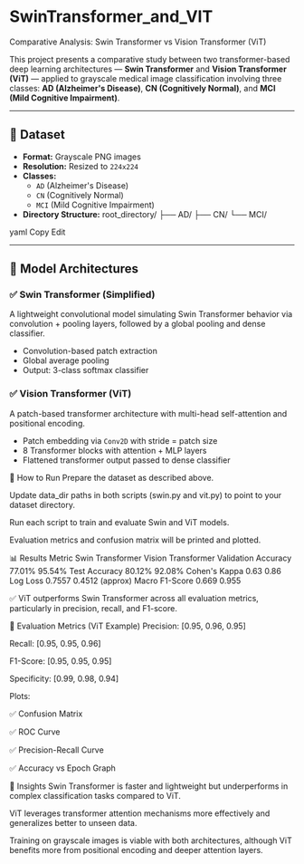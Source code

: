 # SwinTransformer_and_VIT
Comparative Analysis: Swin Transformer vs Vision Transformer (ViT)

This project presents a comparative study between two transformer-based deep learning architectures — **Swin Transformer** and **Vision Transformer (ViT)** — applied to grayscale medical image classification involving three classes: **AD (Alzheimer's Disease)**, **CN (Cognitively Normal)**, and **MCI (Mild Cognitive Impairment)**.

---

## 📁 Dataset

- **Format:** Grayscale PNG images
- **Resolution:** Resized to `224x224`
- **Classes:** 
  - `AD` (Alzheimer's Disease)
  - `CN` (Cognitively Normal)
  - `MCI` (Mild Cognitive Impairment)
- **Directory Structure:**
root_directory/
├── AD/
├── CN/
└── MCI/

yaml
Copy
Edit

---

## 🧠 Model Architectures

### ✅ Swin Transformer (Simplified)

A lightweight convolutional model simulating Swin Transformer behavior via convolution + pooling layers, followed by a global pooling and dense classifier.

- Convolution-based patch extraction
- Global average pooling
- Output: 3-class softmax classifier

### ✅ Vision Transformer (ViT)

A patch-based transformer architecture with multi-head self-attention and positional encoding.

- Patch embedding via `Conv2D` with stride = patch size
- 8 Transformer blocks with attention + MLP layers
- Flattened transformer output passed to dense classifier


🚀 How to Run
Prepare the dataset as described above.

Update data_dir paths in both scripts (swin.py and vit.py) to point to your dataset directory.

Run each script to train and evaluate Swin and ViT models.

Evaluation metrics and confusion matrix will be printed and plotted.

📊 Results
Metric	Swin Transformer	Vision Transformer
Validation Accuracy	77.01%	95.54%
Test Accuracy	80.12%	92.08%
Cohen's Kappa	0.63	0.86
Log Loss	0.7557	0.4512 (approx)
Macro F1-Score	0.669	0.955

✅ ViT outperforms Swin Transformer across all evaluation metrics, particularly in precision, recall, and F1-score.

🧪 Evaluation Metrics (ViT Example)
Precision: [0.95, 0.96, 0.95]

Recall: [0.95, 0.95, 0.96]

F1-Score: [0.95, 0.95, 0.95]

Specificity: [0.99, 0.98, 0.94]

Plots:

✅ Confusion Matrix

✅ ROC Curve

✅ Precision-Recall Curve

✅ Accuracy vs Epoch Graph

🧠 Insights
Swin Transformer is faster and lightweight but underperforms in complex classification tasks compared to ViT.

ViT leverages transformer attention mechanisms more effectively and generalizes better to unseen data.

Training on grayscale images is viable with both architectures, although ViT benefits more from positional encoding and deeper attention layers.
